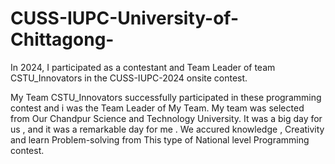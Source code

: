 # CUSS-IUPC-University-of-Chittagong-

In 2024, I participated as a contestant and Team Leader of team CSTU_Innovators in the CUSS-IUPC-2024 onsite contest. 

My Team CSTU_Innovators successfully participated in these programming contest and i was the Team Leader of My Team. My team was selected from Our Chandpur Science and Technology University.
It was a big day for us , and it was a remarkable day for me . We accured knowledge , Creativity and learn Problem-solving from This type of National level Programming contest.
